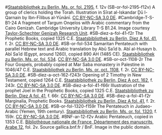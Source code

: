 #<a href="http://resolver.staatsbibliothek-berlin.de/SBB0000293800000030">Staatsbibliothek zu Berlin, Ms. or. fol. 2195</a>, f. 12v (SB-or-fol-2195-f12v)
A group of clerics holding the Torah. Illustration in Sīrat al-Iskandar Ḏū l-Qarnain by Ibn-Fīlibus al-Yūnānī. <a href="https://creativecommons.org/licenses/by-nc-sa/3.0/de/">CC BY-NC-SA 3.0 DE</a>.
#Cambridge-T-S-B1-24
A fragment of Targum Onqelos with Arabic commentary from the Cairo Genizah. Cambridge University Library T-S B1.24. Image courtesy <a href="http://www.lib.cam.ac.uk/collections/departments/taylor-schechter-genizah-research-unit">Taylor-Schechter Genizah Research Unit</a>.
#SB-diez-a-fol-41-f2r
The Prophetic Books, copied 1325 C.E. <a href="http://resolver.staatsbibliothek-berlin.de/SBB0000D4AC00000009">Staatsbibliothek zu Berlin, Diez A fol. 41</a>, f. 2r. <a href="https://creativecommons.org/licenses/by-nc-sa/3.0/de/">CC BY-NC-SA 3.0 DE</a>.
#SB-or-fol-534
Samaritan Pentateuch with parallel Hebrew text and Arabic translation by Abū Saʿīd b. Abī al-Ḥusayn b. Abī Saʿīd (Egypt, around 1260), copied 890 AH (1485 CE). <a href="http://resolver.staatsbibliothek-berlin.de/SBB0001D1E300000000">Staatsbibliothek zu Berlin, Ms. or. fol. 534</a>. <a href="https://creativecommons.org/licenses/by-nc-sa/3.0/de/">CC BY-NC-SA 3.0 DE</a>.
#SB-or-oct-1108-2r
The Four Gospels, probably copied at Mar Saba monastery in Palestine in 1046/47 C.E. <a href="http://resolver.staatsbibliothek-berlin.de/SBB0001742300000009">Staatsbibliothek zu Berlin, Ms. or. oct. 1108</a>, f. 2r. <a href="https://creativecommons.org/licenses/by-nc-sa/3.0/de/">CC BY-NC-SA 3.0 DE</a>.
#SB-diez-a-oct-162-f243r
Opening of 2 Timothy in New Testament, copied 1264 C.E. <a href="http://resolver.staatsbibliothek-berlin.de/SBB0001B64900000487">Staatsbibliothek zu Berlin, Diez A oct. 162</a>, f. 243r. <a href="https://creativecommons.org/licenses/by-nc-sa/3.0/de/">CC BY-NC-SA 3.0 DE</a>.
#SB-diez-a-fol-41-f66r
Illustration of the prophet Joel in the Prophetic Books, copied 1325 C.E. <a href="http://resolver.staatsbibliothek-berlin.de/SBB0000D4AC00000137">Staatsbibliothek zu Berlin, Diez A fol. 41</a>, f. 66r. <a href="https://creativecommons.org/licenses/by-nc-sa/3.0/de/">CC BY-NC-SA 3.0 DE</a>.
#SB-diez-a-fol-41-f2r
Marginalia, Prophetic Books. <a href="http://resolver.staatsbibliothek-berlin.de/SBB0000D4AC00000009">Staatsbibliothek zu Berlin, Diez A fol. 41</a>, f. 2r. <a href="https://creativecommons.org/licenses/by-nc-sa/3.0/de/">CC BY-NC-SA 3.0 DE</a>.
#SB-or-fol-1320-f159r
The Pentateuch in Judaeo-Arabic (Yemen, 19th century). <a href="http://resolver.staatsbibliothek-berlin.de/SBB0001C50500000323">Staatsbibliothek zu Berlin, Ms. or. fol. 1320</a>, f. 159r. <a href="https://creativecommons.org/licenses/by-nc-sa/3.0/de/">CC BY-NC-SA 3.0 DE</a>.
#BNF-ar-12-f2v
Arabic Pentateuch, copied in 1353 C.E. <a href="http://archivesetmanuscrits.bnf.fr/ark:/12148/cc346452">Bibliothèque nationale de France, Département des manuscrits, Arabe 12</a>, fol. 2v. Source gallica.bnf.fr / BnF. Image in the public domain.

